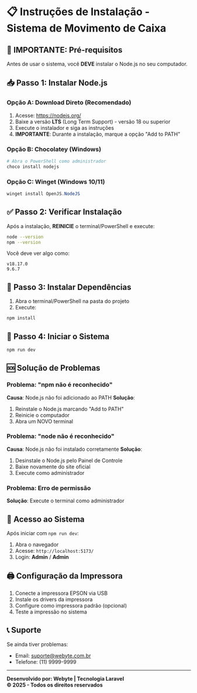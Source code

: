 # 📋 Instruções de Instalação - Sistema de Movimento de Caixa

## 🚨 IMPORTANTE: Pré-requisitos

Antes de usar o sistema, você **DEVE** instalar o Node.js no seu computador.

## 📥 Passo 1: Instalar Node.js

### Opção A: Download Direto (Recomendado)
1. Acesse: https://nodejs.org/
2. Baixe a versão **LTS** (Long Term Support) - versão 18 ou superior
3. Execute o instalador e siga as instruções
4. **IMPORTANTE**: Durante a instalação, marque a opção "Add to PATH"

### Opção B: Chocolatey (Windows)
```powershell
# Abra o PowerShell como administrador
choco install nodejs
```

### Opção C: Winget (Windows 10/11)
```powershell
winget install OpenJS.NodeJS
```

## ✅ Passo 2: Verificar Instalação

Após a instalação, **REINICIE** o terminal/PowerShell e execute:

```bash
node --version
npm --version
```

Você deve ver algo como:
```
v18.17.0
9.6.7
```

## 🚀 Passo 3: Instalar Dependências

1. Abra o terminal/PowerShell na pasta do projeto
2. Execute:
```bash
npm install
```

## 🎯 Passo 4: Iniciar o Sistema

```bash
npm run dev
```

## 🆘 Solução de Problemas

### Problema: "npm não é reconhecido"
**Causa**: Node.js não foi adicionado ao PATH
**Solução**: 
1. Reinstale o Node.js marcando "Add to PATH"
2. Reinicie o computador
3. Abra um NOVO terminal

### Problema: "node não é reconhecido"
**Causa**: Node.js não foi instalado corretamente
**Solução**: 
1. Desinstale o Node.js pelo Painel de Controle
2. Baixe novamente do site oficial
3. Execute como administrador

### Problema: Erro de permissão
**Solução**: Execute o terminal como administrador

## 📱 Acesso ao Sistema

Após iniciar com `npm run dev`:
1. Abra o navegador
2. Acesse: `http://localhost:5173/`
3. Login: **Admin** / **Admin**

## 🖨️ Configuração da Impressora

1. Conecte a impressora EPSON via USB
2. Instale os drivers da impressora
3. Configure como impressora padrão (opcional)
4. Teste a impressão no sistema

## 📞 Suporte

Se ainda tiver problemas:
- Email: suporte@webyte.com.br
- Telefone: (11) 9999-9999

---

**Desenvolvido por: Webyte | Tecnologia Laravel**  
**© 2025 - Todos os direitos reservados**
